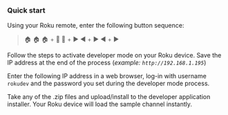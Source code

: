 ### Quick start

Using your Roku remote, enter the following button sequence:

> :house: :house: :house: + :arrow_up_small: :arrow_up_small: + :arrow_forward: :arrow_backward: + :arrow_forward:  :arrow_backward: + :arrow_forward:

Follow the steps to activate developer mode on your Roku device. Save the IP address at the end of the process (_example: `http://192.168.1.195`_)

Enter the following IP address in a web browser, log-in with username `rokudev` and the password you set during the developer mode process.

Take any of the .zip files and upload/install to the developer application installer. Your Roku device will load the sample channel instantly.
